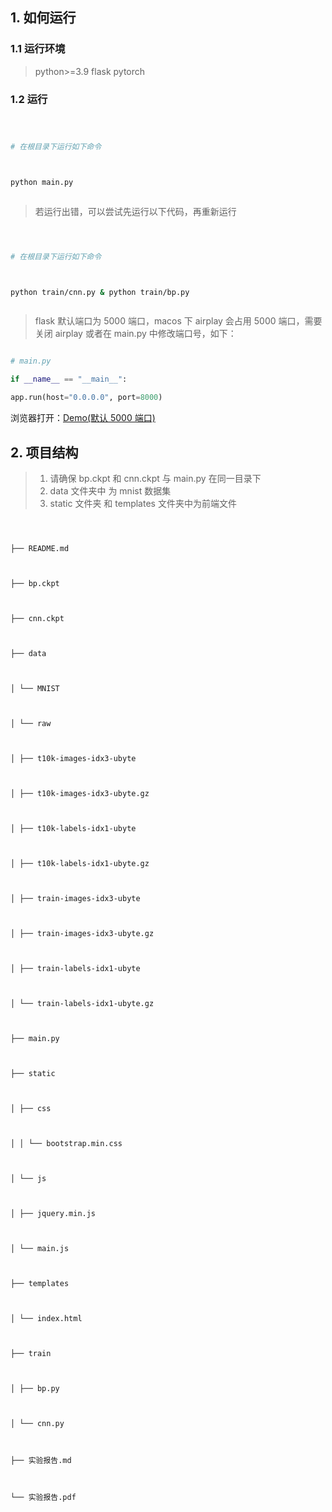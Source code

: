 ## 1. 如何运行

### 1.1 运行环境

> python>=3.9 flask pytorch

### 1.2 运行

```sh



# 在根目录下运行如下命令



python main.py



```

> 若运行出错，可以尝试先运行以下代码，再重新运行

```sh



# 在根目录下运行如下命令



python train/cnn.py & python train/bp.py



```

> flask 默认端口为 5000 端口，macos 下 airplay 会占用 5000 端口，需要关闭 airplay 或者在 main.py 中修改端口号，如下：

```python

# main.py

if __name__ == "__main__":

app.run(host="0.0.0.0", port=8000)

```

浏览器打开：[Demo(默认 5000 端口)](http://127.0.0.1:5000)

## 2. 项目结构

> 1. 请确保 bp.ckpt 和 cnn.ckpt 与 main.py 在同一目录下
> 2. data 文件夹中 为 mnist 数据集
> 3. static 文件夹 和 templates 文件夹中为前端文件

```



├── README.md



├── bp.ckpt



├── cnn.ckpt



├── data



│ └── MNIST



│ └── raw



│ ├── t10k-images-idx3-ubyte



│ ├── t10k-images-idx3-ubyte.gz



│ ├── t10k-labels-idx1-ubyte



│ ├── t10k-labels-idx1-ubyte.gz



│ ├── train-images-idx3-ubyte



│ ├── train-images-idx3-ubyte.gz



│ ├── train-labels-idx1-ubyte



│ └── train-labels-idx1-ubyte.gz



├── main.py



├── static



│ ├── css



│ │ └── bootstrap.min.css



│ └── js



│ ├── jquery.min.js



│ └── main.js



├── templates



│ └── index.html



├── train



│ ├── bp.py



│ └── cnn.py



├── 实验报告.md



└── 实验报告.pdf



```
